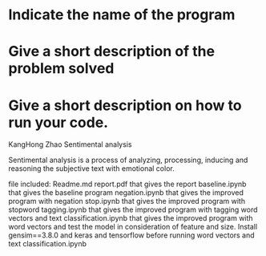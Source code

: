 # Indicate the name of the program
# Give a short description of the problem solved
# Give a short description on how to run your code.

KangHong Zhao
Sentimental analysis

  Sentimental analysis is a process of analyzing, processing, inducing and reasoning the subjective text with emotional color. 

  file included:
  Readme.md
  report.pdf that gives the report
  baseline.ipynb that gives the baseline program
  negation.ipynb that gives the improved program with negation
  stop.ipynb that gives the improved program with stopword
  tagging.ipynb that gives the improved program with tagging
  word vectors and text classification.ipynb that gives the improved program with word vectors and test the model in consideration of feature and size.
  Install gensim==3.8.0 and keras and tensorflow before running word vectors and text classification.ipynb